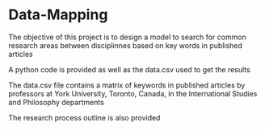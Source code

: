 # Data-Mapping

The objective of this project is to design a model to search for common research areas between disciplinnes based on key words in published articles

A python code is provided as well as the data.csv used to get the results

The data.csv file contains a matrix of keywords in published articles by professors at York University, Toronto, Canada, in the International Studies and Philosophy departments

The research process outline is also provided
